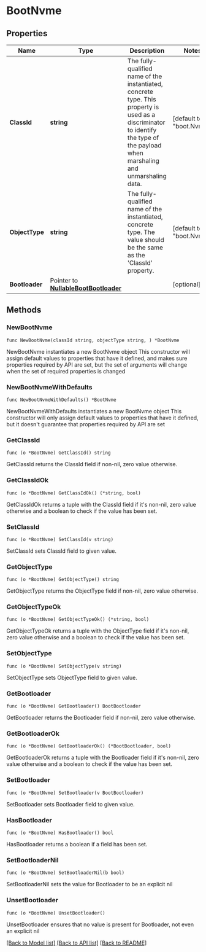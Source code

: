 # BootNvme

## Properties

Name | Type | Description | Notes
------------ | ------------- | ------------- | -------------
**ClassId** | **string** | The fully-qualified name of the instantiated, concrete type. This property is used as a discriminator to identify the type of the payload when marshaling and unmarshaling data. | [default to "boot.Nvme"]
**ObjectType** | **string** | The fully-qualified name of the instantiated, concrete type. The value should be the same as the &#39;ClassId&#39; property. | [default to "boot.Nvme"]
**Bootloader** | Pointer to [**NullableBootBootloader**](BootBootloader.md) |  | [optional] 

## Methods

### NewBootNvme

`func NewBootNvme(classId string, objectType string, ) *BootNvme`

NewBootNvme instantiates a new BootNvme object
This constructor will assign default values to properties that have it defined,
and makes sure properties required by API are set, but the set of arguments
will change when the set of required properties is changed

### NewBootNvmeWithDefaults

`func NewBootNvmeWithDefaults() *BootNvme`

NewBootNvmeWithDefaults instantiates a new BootNvme object
This constructor will only assign default values to properties that have it defined,
but it doesn't guarantee that properties required by API are set

### GetClassId

`func (o *BootNvme) GetClassId() string`

GetClassId returns the ClassId field if non-nil, zero value otherwise.

### GetClassIdOk

`func (o *BootNvme) GetClassIdOk() (*string, bool)`

GetClassIdOk returns a tuple with the ClassId field if it's non-nil, zero value otherwise
and a boolean to check if the value has been set.

### SetClassId

`func (o *BootNvme) SetClassId(v string)`

SetClassId sets ClassId field to given value.


### GetObjectType

`func (o *BootNvme) GetObjectType() string`

GetObjectType returns the ObjectType field if non-nil, zero value otherwise.

### GetObjectTypeOk

`func (o *BootNvme) GetObjectTypeOk() (*string, bool)`

GetObjectTypeOk returns a tuple with the ObjectType field if it's non-nil, zero value otherwise
and a boolean to check if the value has been set.

### SetObjectType

`func (o *BootNvme) SetObjectType(v string)`

SetObjectType sets ObjectType field to given value.


### GetBootloader

`func (o *BootNvme) GetBootloader() BootBootloader`

GetBootloader returns the Bootloader field if non-nil, zero value otherwise.

### GetBootloaderOk

`func (o *BootNvme) GetBootloaderOk() (*BootBootloader, bool)`

GetBootloaderOk returns a tuple with the Bootloader field if it's non-nil, zero value otherwise
and a boolean to check if the value has been set.

### SetBootloader

`func (o *BootNvme) SetBootloader(v BootBootloader)`

SetBootloader sets Bootloader field to given value.

### HasBootloader

`func (o *BootNvme) HasBootloader() bool`

HasBootloader returns a boolean if a field has been set.

### SetBootloaderNil

`func (o *BootNvme) SetBootloaderNil(b bool)`

 SetBootloaderNil sets the value for Bootloader to be an explicit nil

### UnsetBootloader
`func (o *BootNvme) UnsetBootloader()`

UnsetBootloader ensures that no value is present for Bootloader, not even an explicit nil

[[Back to Model list]](../README.md#documentation-for-models) [[Back to API list]](../README.md#documentation-for-api-endpoints) [[Back to README]](../README.md)


